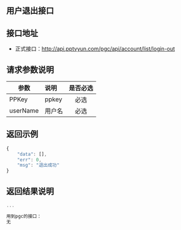用户退出接口
----------

接口地址
----------
  * 正式接口：http://api.pptvyun.com/pgc/api/account/list/login-out

请求参数说明
----------
|  参数         |说明          |是否必选|
| ------------- |:-------------|:-----:|
| PPKey      | ppkey |必选|
| userName      | 用户名 |必选    |
返回示例
----------
```javascript
{
    "data": [],
    "err": 0,
    "msg": "退出成功"
}
```

返回结果说明
----------
```javascript
...

用到pgc的接口：
无
```